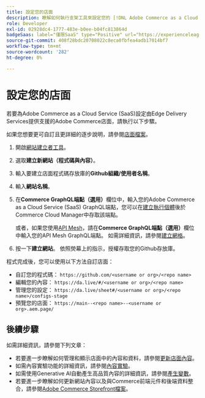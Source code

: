 ```yaml
---
title: 設定您的店面
description: 瞭解如何執行支架工具來設定您的 [!DNL Adobe Commerce as a Cloud Service] 店面。
role: Developer
exl-id: 02928dc4-1777-483e-b0ee-b04fc813864d
badgeSaas: label="僅限SaaS" type="Positive" url="https://experienceleague.adobe.com/en/docs/commerce/user-guides/product-solutions" tooltip="僅適用於Adobe Commerce as a Cloud Service和Adobe Commerce Optimizer專案(Adobe管理的SaaS基礎結構)。"
source-git-commit: 408f28bdc20708022c8eca0fbfea4adb17014bf7
workflow-type: tm+mt
source-wordcount: '282'
ht-degree: 0%

---
```


# 設定您的店面

若要為Adobe Commerce as a Cloud Service (SaaS)設定由Edge Delivery Services提供支援的Adobe Commerce店面，請執行以下步驟。

如果您想要更可自訂且更詳細的逐步說明，請參閱[店面檔案](https://experienceleague.adobe.com/developer/commerce/storefront/get-started/)。

1. 開啟[網站建立者工具](https://da.live/app/adobe-commerce/storefront-tools/tools/site-creator/site-creator)。

1. 選取&#x200B;**建立新網站（程式碼與內容）**。

1. 輸入要建立店面程式碼存放庫的&#x200B;**Github組織/使用者名稱**。

1. 輸入&#x200B;**網站名稱**。

1. 在&#x200B;**Commerce GraphQL端點（選用）**&#x200B;欄位中，輸入您的Adobe Commerce as a Cloud Service (SaaS) GraphQL端點，您可以在[建立執行個體](./getting-started.md#create-an-instance)後於Commerce Cloud Manager中存取該端點。

   或者，如果您使用[API Mesh](https://developer.adobe.com/graphql-mesh-gateway/mesh/basic)，請在&#x200B;**Commerce GraphQL端點（選用）**&#x200B;欄位中輸入您的API Mesh GraphQL端點。 如需詳細資訊，請參閱[建立網格](https://developer.adobe.com/graphql-mesh-gateway/mesh/basic/create-mesh)。

1. 按一下&#x200B;**建立網站**。 依照熒幕上的指示，授權存取您的Github存放庫。

程式完成後，您可以使用以下方法自訂店面：

* 自訂您的程式碼： `https://github.com/<username or org>/<repo name>`
* 編輯您的內容： `https://da.live/#/<username or org>/<repo name>`
* 管理您的設定： `https://da.live/sheet#/<username or org>/<repo name>/configs-stage`
* 預覽您的店面： `https://main--<repo name>--<username or org>.aem.page/`

## 後續步驟

如需詳細資訊，請參閱下列文章：

* 若要進一步瞭解如何管理和顯示店面中的內容和資料，請參閱[更新店面內容](./use-cases.md#update-storefront-content)。
* 如需內容實驗功能的詳細資訊，請參閱[內容實驗](./use-cases.md#contextual-experimentation)。
* 如需使用Generative AI自動產生高品質內容的詳細資訊，請參閱[產生變數](./use-cases.md#generate-variations)。
* 若要進一步瞭解如何更新網站內容以及與Commerce前端元件和後端資料整合，請參閱[Adobe Commerce Storefront檔案](https://experienceleague.adobe.com/developer/commerce/storefront/)。
